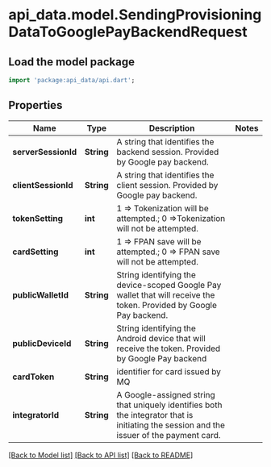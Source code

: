 # api_data.model.SendingProvisioningDataToGooglePayBackendRequest

## Load the model package
```dart
import 'package:api_data/api.dart';
```

## Properties
Name | Type | Description | Notes
------------ | ------------- | ------------- | -------------
**serverSessionId** | **String** | A string that identifies the backend session. Provided by Google pay backend. | 
**clientSessionId** | **String** | A string that identifies the client session. Provided by Google pay backend. | 
**tokenSetting** | **int** | 1 => Tokenization will be attempted.; 0 =>Tokenization will not be attempted. | 
**cardSetting** | **int** | 1 => FPAN save will be attempted.; 0 => FPAN save will not be attempted. | 
**publicWalletId** | **String** | String identifying the device-scoped Google Pay wallet that will receive the token. Provided by Google Pay backend. | 
**publicDeviceId** | **String** | String identifying the Android device that will receive the token. Provided by Google Pay backend | 
**cardToken** | **String** | identifier for card issued by MQ | 
**integratorId** | **String** | A Google-assigned string that uniquely identifies both the integrator that is initiating the session and the issuer of the payment card. | 

[[Back to Model list]](../README.md#documentation-for-models) [[Back to API list]](../README.md#documentation-for-api-endpoints) [[Back to README]](../README.md)


